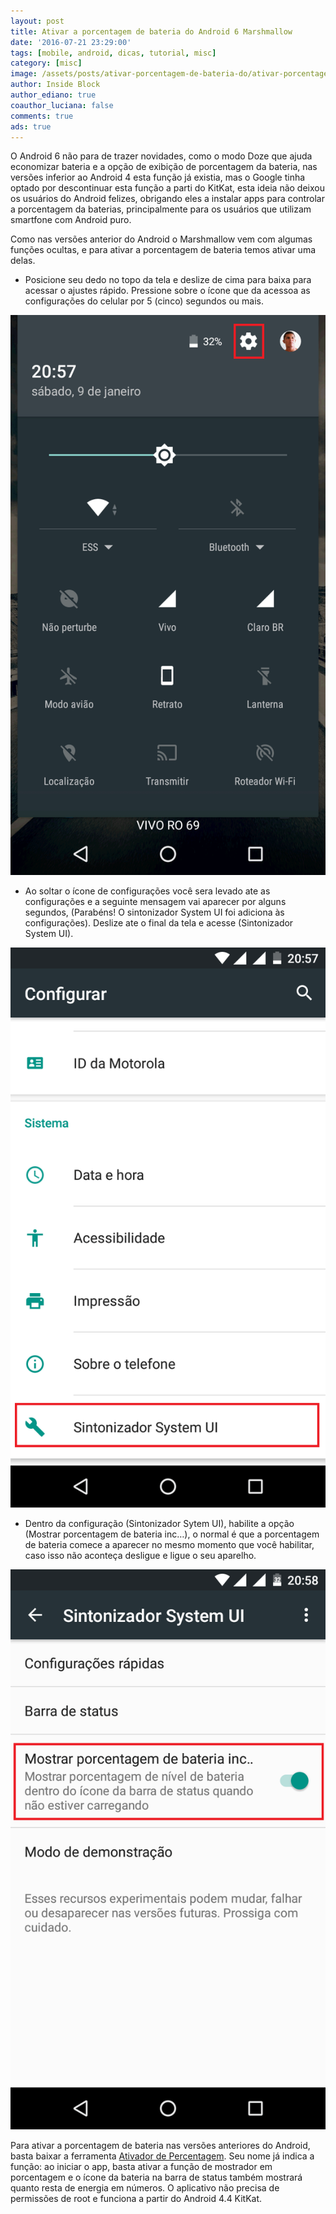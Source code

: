 ```yaml
---
layout: post
title: Ativar a porcentagem de bateria do Android 6 Marshmallow
date: '2016-07-21 23:29:00'
tags: [mobile, android, dicas, tutorial, misc]
category: [misc]
image: /assets/posts/ativar-porcentagem-de-bateria-do/ativar-porcentagem-de-bateria-do.jpg
author: Inside Block
author_ediano: true
coauthor_luciana: false
comments: true
ads: true
---
```


O Android 6 não para de trazer novidades, como o modo Doze que ajuda economizar bateria e a opção de exibição de porcentagem da bateria, nas versões inferior ao Android 4 esta função já existia, mas o Google tinha optado por descontinuar esta função a parti do KitKat, esta ideia não deixou os usuários do Android felizes, obrigando eles a instalar apps para controlar a porcentagem da baterias, principalmente para os usuários que utilizam smartfone com Android puro.

Como nas versões anterior do Android o Marshmallow vem com algumas funções ocultas, e para ativar a porcentagem de bateria temos ativar uma delas.

* Posicione seu dedo no topo da tela e deslize de cima para baixa para acessar o ajustes rápido. Pressione sobre o ícone que da acessoa as configurações do celular por 5 (cinco) segundos ou mais.

![Botão de ajustes rápido do Android 6](/assets/posts/ativar-porcentagem-de-bateria-do/botao-configuracao.png)

* Ao soltar o ícone de configurações você sera levado ate as configurações e a seguinte mensagem vai aparecer por alguns segundos, (Parabéns! O sintonizador System UI foi adiciona às configurações). Deslize ate o final da tela e acesse (Sintonizador System UI).

![Sintonizador System UI do Andriod 6](/assets/posts/ativar-porcentagem-de-bateria-do/menu.png)

* Dentro da configuração (Sintonizador Sytem UI), habilite a opção (Mostrar porcentagem de bateria inc…), o normal é que a porcentagem de bateria comece a aparecer no mesmo momento que você habilitar, caso isso não aconteça desligue e ligue o seu aparelho.

![Mostrar porcentagem de bateria Android 6](/assets/posts/ativar-porcentagem-de-bateria-do/menu-sintonizado-system-ui.png)

Para ativar a porcentagem de bateria nas versões anteriores do Android, basta baixar a ferramenta <a href="https://play.google.com/store/apps/details?id=de.kroegerama.android4batpercent" target="_blank" class="external-link" rel="nofollow">Ativador de Percentagem</a>. Seu nome já indica a função: ao iniciar o app, basta ativar a função de mostrador em porcentagem e o ícone da bateria na barra de status também mostrará quanto resta de energia em números. O aplicativo não precisa de permissões de root e funciona a partir do Android 4.4 KitKat.